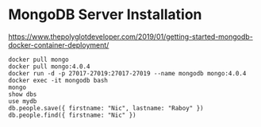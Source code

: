 # MongoDB Server Installation 
https://www.thepolyglotdeveloper.com/2019/01/getting-started-mongodb-docker-container-deployment/
```
docker pull mongo
docker pull mongo:4.0.4
docker run -d -p 27017-27019:27017-27019 --name mongodb mongo:4.0.4
docker exec -it mongodb bash
mongo
show dbs
use mydb
db.people.save({ firstname: "Nic", lastname: "Raboy" })
db.people.find({ firstname: "Nic" })
```
